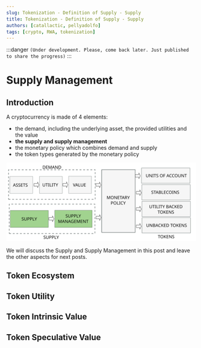 ```yaml
---
slug: Tokenization - Definition of Supply - Supply
title: Tokenization - Definition of Supply - Supply
authors: [catallactic, pellyadolfo]
tags: [crypto, RWA, tokenization]
---
```


:::danger
`(Under development. Please, come back later. Just published to share the progress)`
:::

# Supply Management

## Introduction

A cryptocurrency is made of 4 elements:
- the demand, including the underlying asset, the provided utilities and the value 
- **the supply and supply management**
- the monetary policy which combines demand and supply
- the token types generated by the monetary policy

![Supply Definition Monetary Policies](./tokenization_supply.svg)

We will discuss the Supply and Supply Management in this post and leave the other aspects for next posts.

<!-- truncate -->

## Token Ecosystem


## Token Utility


## Token Intrinsic Value


## Token Speculative Value

